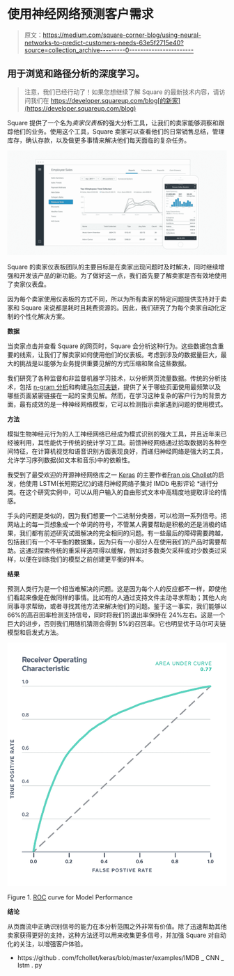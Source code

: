 # 使用神经网络预测客户需求

> 原文：<https://medium.com/square-corner-blog/using-neural-networks-to-predict-customers-needs-63e5f2715e40?source=collection_archive---------0----------------------->

## **用于浏览和路径分析的深度学习。**

> 注意，我们已经行动了！如果您想继续了解 Square 的最新技术内容，请访问我们在 https://developer.squareup.com/blog[的新家](https://developer.squareup.com/blog)

Square 提供了一个名为*卖家仪表板*的强大分析工具，让我们的卖家能够洞察和跟踪他们的业务。使用这个工具，Square 卖家可以查看他们的日常销售总结，管理库存，确认存款，以及做更多事情来解决他们每天面临的复杂任务。

![](img/1062f4f6ab5c7b9f4c067786165062ed.png)

Square 的卖家仪表板团队的主要目标是在卖家出现问题时及时解决，同时继续增强和开发该产品的新功能。为了做好这一点，我们首先要了解卖家是否有效地使用了卖家仪表盘。

因为每个卖家使用仪表板的方式不同，所以为所有卖家的特定问题提供支持对于卖家和 Square 来说都是耗时且耗费资源的。因此，我们研究了为每个卖家自动化定制的个性化解决方案。

**数据**

当卖家点击并查看 Square 的网页时，Square 会分析这种行为。这些数据包含重要的线索，让我们了解卖家如何使用他们的仪表板。考虑到涉及的数据量巨大，最大的挑战是以能够为业务提供重要见解的方式压缩和聚合这些数据。

我们研究了各种监督和非监督机器学习技术，以分析网页流量数据。传统的分析技术，包括 [n-gram 分析](https://en.wikipedia.org/wiki/N-gram)和构建[马尔可夫链](https://en.wikipedia.org/wiki/Markov_chain)，提供了关于哪些页面使用最频繁以及哪些页面紧密链接在一起的宝贵见解。然而，在学习这种复杂的客户行为的背景方面，最有成效的是一种神经网络模型，它可以检测指示卖家遇到问题的使用模式。

**方法**

模拟生物神经元行为的人工神经网络已经成为模式识别的强大工具，并且近年来已经被利用，其性能优于传统的统计学习工具。前馈神经网络通过拾取数据的各种空间特征，在计算机视觉和语音识别方面表现良好，而递归神经网络是强大的工具，允许学习序列数据(如文本和音乐)中的依赖性。

我受到了最受欢迎的开源神经网络库之一 [Keras](https://keras.io/) 的主要作者[Fran ois Chollet](https://github.com/fchollet)的启发，他使用 LSTM(长短期记忆)的递归神经网络子集对 IMDb 电影评论 *进行分类。在这个研究实例中，可以从用户输入的自由形式文本中高精度地提取评论的情感。

手头的问题是类似的，因为我们想要一个二进制分类器，可以检测一系列信号。把网站上的每一页想象成一个单词的符号，不管某人需要帮助是积极的还是消极的结果，我们都有前述研究试图解决的完全相同的问题。有一些最后的障碍需要跨越，包括我们有一个不平衡的数据集，因为只有一小部分人在使用我们的产品时需要帮助。这通过探索传统的重采样选项得以缓解，例如对多数类欠采样或对少数类过采样，以便在训练我们的模型之前创建更平衡的样本。

**结果**

预测人类行为是一个相当难解决的问题。这是因为每个人的反应都不一样，即使他们看起来像是在做同样的事情。比如有的人通过支持文件主动寻求帮助；其他人向同事寻求帮助，或者寻找其他方法来解决他们的问题。鉴于这一事实，我们能够以 66%的高召回率检测支持信号，同时将我们的退出率保持在 24%左右。这是一个巨大的进步，否则我们用随机猜测会得到 5%的召回率。它也明显优于马尔可夫链模型和启发式方法。

![](img/57cf1fc09757fc23c9ba52c090646950.png)

Figure 1\. [ROC](https://en.wikipedia.org/wiki/Receiver_operating_characteristic) curve for Model Performance

**结论**

从页面流中正确识别信号的能力在本分析范围之外非常有价值。除了迅速帮助其他卖家获得更好的支持，这种方法还可以用来收集更多信号，并加强 Square 对自动化的关注，以增强客户体验。

* https://github . com/fchollet/keras/blob/master/examples/IMDB _ CNN _ lstm . py
